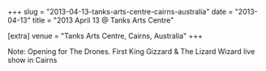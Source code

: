 +++
slug = "2013-04-13-tanks-arts-centre-cairns-australia"
date = "2013-04-13"
title = "2013 April 13 @ Tanks Arts Centre"

[extra]
venue = "Tanks Arts Centre, Cairns, Australia"
+++

Note: Opening for The Drones. First King Gizzard & The Lizard Wizard
live show in Cairns

